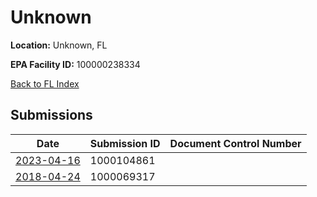 # Unknown

**Location:** Unknown, FL

**EPA Facility ID:** 100000238334

[Back to FL Index](../../index.md)

## Submissions

| Date | Submission ID | Document Control Number |
|------|--------------|-------------------------|
| [2023-04-16](submissions/1000104861.md) | 1000104861 |  |
| [2018-04-24](submissions/1000069317.md) | 1000069317 |  |
